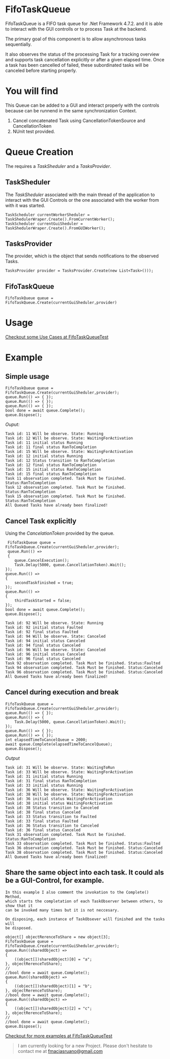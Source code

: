 # FifoTaskQueue

FifoTaskQueue is a FIFO task queue for .Net Framework 4.7.2. and it is able
to interact with the GUI controlls or to process Task at the backend.

The primary goal of this component is to allow asynchronous tasks sequentially.

It also observes the status of the processing Task for a tracking overview and
supports task cancellation explicitly or after a given elapsed time.
Once a task has been cancelled of failed, these subordinated tasks will be
canceled before starting properly.

# You will find

This Queue can be added to a GUI and interact properly with the controls because can be runnend in the same synchronization Context.

1. Cancel concatenated Task using CancellationTokenSource and CancellationToken
2. NUnit test provided. 

# Queue Creation

The requires a *TaskSheduler* and a *TasksProvider*.

## TaskSheduler
The *TaskSheduler* associated with the main thread of the application
to interact with the GUI Controls or the one associated with the worker 
from with it was started.
```[C#]
TaskScheduler currentWorkerSheduler = TaskShedulerWraper.Create().FromCurrentWorker();
TaskScheduler currentGuiSheduler = TaskShedulerWraper.Create().FromGUIWorker();
````

## TasksProvider
The provider, which is the object that sends notifications to the observed Tasks.
```[C#]
TasksProvider provider = TasksProvider.Create(new List<Task>()));
```

## FifoTaskQueue
```[C#]
FifoTaskQueue queue = FifoTaskQueue.Create(currentGuiSheduler,provider)
```
# Usage
[Checkout some Use Cases at FifoTaskQueueTest](https://github.com/fmacias/FIFO-Task-Queue/blob/master/FifoTaskQueueTest/FifoTaskQueueTests.cs "FifoTaskQueueTest")
# Example
## Simple usage
```[C#]
FifoTaskQueue queue = FifoTaskQueue.Create(currentGuiSheduler,provider);
queue.Run(() => { });
queue.Run(() => { });
queue.Run(() => { });
bool done = await queue.Complete();
queue.Dispose();
```
*Ouput:*
~~~
Task id: 11 Will be observe. State: Running
Task id: 12 Will be observe. State: WaitingForActivation
Task id: 11 initial status Running
Task id: 11 final status RanToCompletion
Task id: 15 Will be observe. State: WaitingForActivation
Task id: 12 initial status Running
Task id: 12 Status transition to RanToCompletion
Task id: 12 final status RanToCompletion
Task id: 15 initial status RanToCompletion
Task id: 15 final status RanToCompletion
Task 11 observation completed. Task Must be finished. Status:RanToCompletion 
Task 12 observation completed. Task Must be finished. Status:RanToCompletion 
Task 15 observation completed. Task Must be finished. Status:RanToCompletion 
All Queued Tasks have already been finalized!
~~~
## Cancel Task explicitly
Using the *CancelationToken* provided by the queue.

```[C#]
 FifoTaskQueue queue = FifoTaskQueue.Create(currentGuiSheduler,provider);
 queue.Run(() =>
 {
	queue.CancelExecution();
	Task.Delay(5000, queue.CancellationToken).Wait();
});
queue.Run(() =>
{
	secondTaskfinished = true;
});
queue.Run(() =>
{
	thirdTaskStarted = false;
});
bool done = await queue.Complete();
queue.Dispose();
```
~~~
Task id: 92 Will be observe. State: Running
Task id: 92 initial status Faulted
Task id: 92 final status Faulted
Task id: 94 Will be observe. State: Canceled
Task id: 94 initial status Canceled
Task id: 94 final status Canceled
Task id: 96 Will be observe. State: Canceled
Task id: 96 initial status Canceled
Task id: 96 final status Canceled
Task 92 observation completed. Task Must be finished. Status:Faulted 
Task 94 observation completed. Task Must be finished. Status:Canceled 
Task 96 observation completed. Task Must be finished. Status:Canceled 
All Queued Tasks have already been finalized!
~~~
## Cancel during execution and break

```[C#]
FifoTaskQueue queue = FifoTaskQueue.Create(currentGuiSheduler,provider);
queue.Run(() => { });
queue.Run(() => {
	Task.Delay(5000, queue.CancellationToken).Wait();
});
queue.Run(() => { });
queue.Run(() => { });
int elapsedTimeToCancelQueue = 2000;
await queue.Complete(elapsedTimeToCancelQueue);
queue.Dispose();
```
*Output*
~~~
Task id: 31 Will be observe. State: WaitingToRun
Task id: 33 Will be observe. State: WaitingForActivation
Task id: 31 initial status Running
Task id: 31 final status RanToCompletion
Task id: 33 initial status Running
Task id: 36 Will be observe. State: WaitingForActivation
Task id: 38 Will be observe. State: WaitingForActivation
Task id: 36 initial status WaitingForActivation
Task id: 38 initial status WaitingForActivation
Task id: 38 Status transition to Canceled
Task id: 38 final status Canceled
Task id: 33 Status transition to Faulted
Task id: 33 final status Faulted
Task id: 36 Status transition to Canceled
Task id: 36 final status Canceled
Task 31 observation completed. Task Must be finished. Status:RanToCompletion 
Task 33 observation completed. Task Must be finished. Status:Faulted 
Task 36 observation completed. Task Must be finished. Status:Canceled 
Task 38 observation completed. Task Must be finished. Status:Canceled 
All Queued Tasks have already been finalized!
~~~

## Share the same object into each task. It could als be a GUI-Control, for example.
```[C#]
In this example I also comment the invokation to the Complete() Method,
which starts the completation of each TaskObserver between others, to show that it
can be invoked many times but it is not neccesary.

On disposing, each instance of TaskObsever will finished and the tasks will
be disposed.

object[] objectRerenceToShare = new object[3];
FifoTaskQueue queue = FifoTaskQueue.Create(currentGuiSheduler,provider);
queue.Run((sharedObject) =>
{
	((object[])sharedObject)[0] = "a";
}, objectRerenceToShare);
//
//bool done = await queue.Complete();
queue.Run((sharedObject) =>
{
	((object[])sharedObject)[1] = "b";
}, objectRerenceToShare);
//bool done = await queue.Complete();
queue.Run((sharedObject) =>
{
	((object[])sharedObject)[2] = "c";
}, objectRerenceToShare);
//
//bool done = await queue.Complete();
queue.Dispose();
```

[Checkout for more examples at FifoTaskQueueTest](https://github.com/fmacias/FIFO-Task-Queue/blob/master/FifoTaskQueueTest/FifoTaskQueueTests.cs "FifoTaskQueueTest")

> I am currently looking for a new Project. Please don't hesitate to contact me at fmaciasruano@gmail.com
